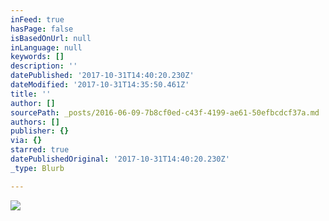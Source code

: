 ```yaml
---
inFeed: true
hasPage: false
isBasedOnUrl: null
inLanguage: null
keywords: []
description: ''
datePublished: '2017-10-31T14:40:20.230Z'
dateModified: '2017-10-31T14:35:50.461Z'
title: ''
author: []
sourcePath: _posts/2016-06-09-7b8cf0ed-c43f-4199-ae61-50efbcdcf37a.md
authors: []
publisher: {}
via: {}
starred: true
datePublishedOriginal: '2017-10-31T14:40:20.230Z'
_type: Blurb

---
```

![](https://the-grid-user-content.s3-us-west-2.amazonaws.com/df177450-04dc-4f08-b69d-55187a89c0bb.jpg)